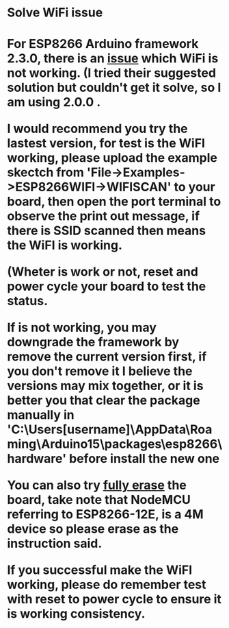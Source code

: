 <h1>Solve WiFi issue<h1/>

For ESP8266 Arduino framework 2.3.0, there is an [issue](https://github.com/esp8266/Arduino/issues/2265) which WiFi is not working.
(I tried their suggested solution but couldn't get it solve, so I am using 2.0.0 .

I would recommend you try the lastest version, for test is the WiFI working, please upload the example skectch 
from 'File->Examples->ESP8266WIFI->WIFISCAN' to your board, 
then open the port terminal to observe the print out message, if there is SSID scanned then means the WiFI is working.

(Wheter is work or not, reset and power cycle your board to test the status.
  
If is not working, you may downgrade the framework by remove the current version first,
if you don't remove it I believe the versions may mix together, 
or it is better you that clear the package manually in 
'C:\Users[username]\AppData\Roaming\Arduino15\packages\esp8266\hardware' before install the new one

You can also try [fully erase](http://www.pratikpanda.com/completely-format-erase-%20%20%20%20%20%20esp8266-flash-memory/)
the board, take note that NodeMCU referring to ESP8266-12E, is a 4M device so please erase as the instruction said.

If you successful make the WiFI working, please do remember test with reset to power cycle to ensure it is working consistency.
